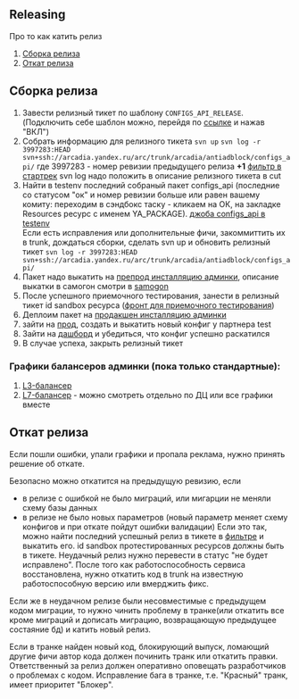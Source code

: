 ## Releasing
Про то как катить релиз


1. [Cборка релиза](#сборка-релиза)
1. [Откат релиза](#откат-релиза)

## Сборка релиза
1. Завести релизный тикет по шаблону `CONFIGS_API_RELEASE`. (Подключить себе шаблон можно, перейдя по [ссылке][3] и нажав "ВКЛ")
1. Собрать информацию для релизного тикета
`svn up`
`svn log -r 3997283:HEAD svn+ssh://arcadia.yandex.ru/arc/trunk/arcadia/antiadblock/configs_api/`
где 3997283 - номер ревизии предыдущего релиза **+1** [фильтр в стартрек][2]
svn log надо положить в описание релизного тикета в cut
1. Найти в testenv последний собраный пакет configs_api (последние со статусом "ок" и номер ревизии больше или равен вашему комиту: 
переходим в сэндбокс таску - кликаем на ОК, на закладке Resources ресурс с именем YA_PACKAGE). 
[джоба configs_api в testenv][1]  
Если есть исправления или дополнительные фичи, закоммиттить их в trunk, дождаться сборки, сделать svn up и обновить релизный тикет
 `svn log -r 3997283:HEAD svn+ssh://arcadia.yandex.ru/arc/trunk/arcadia/antiadblock/configs_api/`  
1. Пакет надо выкатить на [препрод инсталляцию админки](https://aabadmin11.n.yandex-team.ru), описание выкатки в самогон смотри в [samogon](../samogon/README.md)
1. После успешного приемочного тестирования, занести в релизный тикет id sandbox ресурса ([фронт для приемочного тестирования][4])
1. Деплоим пакет на [продакшен инсталляцию админки](https://aabadmin.n.yandex-team.ru)
1. зайти на [прод](https://antiblock.yandex.ru), создать и выкатить новый конфиг у партнера test
1. Зайти на [дашборд](https://ubergrep.yandex-team.ru./app/kibana#/visualize/edit/2f0c0d90-1ad7-11e8-97a1-0d1a97822c00?_g=()&_a=(filters:!(),linked:!f,query:(language:lucene,query:'partner:test%20AND%20action:%22config_updated%22'),uiState:(),vis:(aggs:!((enabled:!t,id:'1',params:(customLabel:Version),schema:metric,type:count),(enabled:!t,id:'2',params:(customInterval:'2h',extended_bounds:(),field:'@timestamp',interval:auto,min_doc_count:1),schema:segment,type:date_histogram),(enabled:!t,id:'3',params:(field:cfg_version,missingBucket:!f,missingBucketLabel:Missing,order:desc,orderBy:'1',otherBucket:!f,otherBucketLabel:Other,size:5),schema:group,type:terms),(enabled:!t,id:'4',params:(field:partner,missingBucket:!f,missingBucketLabel:Missing,order:desc,orderBy:'1',otherBucket:!f,otherBucketLabel:Other,row:!t,size:5),schema:split,type:terms)),params:(addLegend:!t,addTimeMarker:!f,addTooltip:!t,categoryAxes:!((id:CategoryAxis-1,labels:(show:!t,truncate:100),position:bottom,scale:(type:linear),show:!t,style:(),title:(),type:category)),grid:(categoryLines:!f,style:(color:%23eee)),legendPosition:right,seriesParams:!((data:(id:'1',label:Version),drawLinesBetweenPoints:!t,interpolate:linear,mode:stacked,show:true,showCircles:!t,type:area,valueAxis:ValueAxis-1)),times:!(),type:area,valueAxes:!((id:ValueAxis-1,labels:(filter:!f,rotate:0,show:!t,truncate:100),name:LeftAxis-1,position:left,scale:(mode:normal,type:linear),show:!t,style:(),title:(text:Version),type:value))),title:'Config%20versions',type:area)))
и убедиться, что конфиг успешно раскатился
1. В случае успеха, закрыть релизный тикет

### Графики балансеров админки (пока только стандартные):
1. [L3-балансер](https://grafana.yandex-team.ru/d/5kLM1tdWz/l3-vs-api-aabadmin-yandex-ru?orgId=1)
2. [L7-балансер](https://nanny.yandex-team.ru/ui/#/awacs/namespaces/list/api.aabadmin.yandex.ru/monitoring/common/) - можно смотреть отдельно по ДЦ или все графики вместе

## Откат релиза 

Если пошли ошибки, упали графики и пропала реклама, нужно принять решение об откате.

Безопасно можно откатится на предыдущую ревизию, если 
- в релизе с ошибкой не было миграций, или мигарции не меняли схему базы данных 
- в релизе не было новых параметров (новый параметр меняет схему конфигов и при откате пойдут ошибки валидации)
Если это так, можно найти последний успешный релиз в тикете в [фильтре][2] и выкатить его. id sandbox протестированных ресурсов должны быть в тикете.
Неудачный релиз нужно перевести в статус "не будет исправлено". После того как работоспособность сервиса восстановлена, нужно откатить код в trunk на известную работоспособную версию или вмерджить фикс.

Если же в неудачном релизе были несовместимые с предыдущем кодом миграции, то нужно чинить проблему в транке(или откатить все кроме миграций и дописать миграцию, возвращающую предыдущее состаяние бд) и катить новый релиз.

Если в транке найден новый код, блокирующий выпуск, ломающий другие фичи автор кода должен починить транк или откатить правки.
Ответственный за релиз должен оперативно оповещать разработчиков о проблемах с кодом.
Исправление бага в транке, т.е. "Красный" транк, имеет приоритет "Блокер".

[1]: https://beta-testenv.yandex-team.ru/project/antiadblock/job/PACKAGE_CONFIGS_API/history?limit=13
[2]: https://st.yandex-team.ru/ANTIADB/order:updated:false/filter?resolution=notEmpty()&type=12&components=38884
[3]: https://st.yandex-team.ru/settings/templates/issues?name=CONFIGS_API_RELEASE
[4]: https://preprod.antiblock.yandex.ru/

